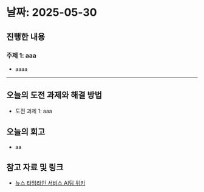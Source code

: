 # 날짜: 2025-05-30

## 진행한 내용
### 주제 1: aaa
- aaaa
---

## 오늘의 도전 과제와 해결 방법
- 도전 과제 1: aaa

## 오늘의 회고
- aa
  
## 참고 자료 및 링크
- [뉴스 타임라인 서비스 AI팀 위키](https://github.com/100-hours-a-week/18-team-timeline-wiki/wiki/AI-Wiki)
